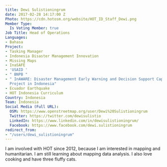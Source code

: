 ```yaml
---
title: Dewi Sulistioningrum
date: 2017-02-28 14:17:00 Z
Photo: https://cdn.hotosm.org/website/HOT_ID_Staff_Dewi.png
Member Type:
  Is Voting Member: true
Job Title: Head of Operations
Languages:
- Bahasa
Project:
- Tasking Manager
- Indonesia Disaster Management Innovation
- Missing Maps
- InaSAFE
- 'USAID '
- " BNPB "
- " InAWARE: Disaster Management Early Warning and Decision Support Capacity Enhancement
  Project in Indonesia"
- Ecuador Earthquake
- HOT Indonesia Curriculum
Country: Indonesia
Team: Indonesia
Social Media (Full URL):
  OSM: https://www.openstreetmap.org/user/Dewi%20Sulistioningrum
  Twitter: https://twitter.com/dewisulistio
  LinkedIn: https://www.linkedin.com/in/dewisulistioningrum/
  Facebook: https://www.facebook.com/dewi.sulistioningrum
redirect_from:
- "/users/dewi_sulistioningrum"
---
```


I am involved with HOT since 2012, because I am interested in mapping and humanitarian. I am still learning about mapping data analysis. I also love cooking and have three fluffy cats.